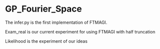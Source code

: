 # GP_Fourier_Space
The infer.py is the first implementation of FTMAGI.

Exam_real is our current experiment for using FTMAGI with half truncation

Likelihood is the experiment of our ideas
